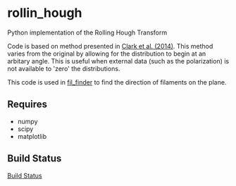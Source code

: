 rollin_hough
============

Python implementation of the Rolling Hough Transform

Code is based on method presented in [Clark et al. (2014)](http://adsabs.harvard.edu/cgi-bin/bib_query?arXiv:1312.1338).
This method varies from the original by allowing for the distribution to begin at an arbitary angle. This is useful when external data (such as the polarization) is not available to 'zero' the distributions.

This code is used in [fil_finder](https://github.com/e-koch/fil_finder) to find the direction of filaments on the plane.


Requires
--------
*   numpy
*   scipy
*   matplotlib


Build Status
------------
[Build Status](https://travis-ci.org/e-koch/rollin_hough.svg?branch=master)